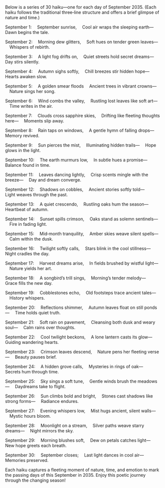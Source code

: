 Below is a series of 30 haiku—one for each day of September 2035. (Each haiku follows the traditional three‐line structure and offers a brief glimpse of nature and time.) 

September 1:
 September sunrise,
 Cool air wraps the sleeping earth—
 Dawn begins the tale.

September 2:
 Morning dew glitters,
 Soft hues on tender green leaves—
 Whispers of rebirth.

September 3:
 A light fog drifts on,
 Quiet streets hold secret dreams—
 Day stirs silently.

September 4:
 Autumn sighs softly,
 Chill breezes stir hidden hope—
 Hearts awaken slow.

September 5:
 A golden smear floods
 Ancient trees in vibrant crowns—
 Nature sings her song.

September 6:
 Wind combs the valley,
 Rustling lost leaves like soft art—
 Time writes in the air.

September 7:
 Clouds cross sapphire skies,
 Drifting like fleeting thoughts here—
 Moments slip away.

September 8:
 Rain taps on windows,
 A gentle hymn of falling drops—
 Memory revived.

September 9:
 Sun pierces the mist,
 Illuminating hidden trails—
 Hope glows in the light.

September 10:
 The earth murmurs low,
 In subtle hues a promise—
 Balance found in time.

September 11:
 Leaves dancing lightly,
 Crisp scents mingle with the breeze—
 Day and dream converge.

September 12:
 Shadows on cobbles,
 Ancient stories softly told—
 Light weaves through the past.

September 13:
 A quiet crescendo,
 Rustling oaks hum the season—
 Heartbeat of autumn.

September 14:
 Sunset spills crimson,
 Oaks stand as solemn sentinels—
 Fire in fading light.

September 15:
 Mid‐month tranquility,
 Amber skies weave silent spells—
 Calm within the dusk.

September 16:
 Twilight softly calls,
 Stars blink in the cool stillness—
 Night cradles the day.

September 17:
 Harvest dreams arise,
 In fields brushed by wistful light—
 Nature yields her art.

September 18:
 A songbird’s trill sings,
 Morning’s tender melody—
 Grace fills the new day.

September 19:
 Cobblestones echo,
 Old footsteps trace ancient tales—
 History whispers.

September 20:
 Reflections shimmer,
 Autumn leaves float on still ponds—
 Time holds quiet truth.

September 21:
 Soft rain on pavement,
 Cleansing both dusk and weary soul—
 Calm rains over thoughts.

September 22:
 Cool twilight beckons,
 A lone lantern casts its glow—
 Guiding wandering hearts.

September 23:
 Crimson leaves descend,
 Nature pens her fleeting verse—
 Beauty pauses brief.

September 24:
 A hidden grove calls,
 Mysteries in rings of oak—
 Secrets hum through time.

September 25:
 Sky sings a soft tune,
 Gentle winds brush the meadows—
 Daydreams take to flight.

September 26:
 Sun climbs bold and bright,
 Stones cast shadows like strong forms—
 Radiance endures.

September 27:
 Evening whispers low,
 Mist hugs ancient, silent walls—
 Mystic hours bloom.

September 28:
 Moonlight on a stream,
 Silver paths weave starry dreams—
 Night mirrors the sky.

September 29:
 Morning blushes soft,
 Dew on petals catches light—
 New hope greets each breath.

September 30:
 September closes;
 Last light dances in cool air—
 Memories preserved.

Each haiku captures a fleeting moment of nature, time, and emotion to mark the passing days of this September in 2035. Enjoy this poetic journey through the changing season!

